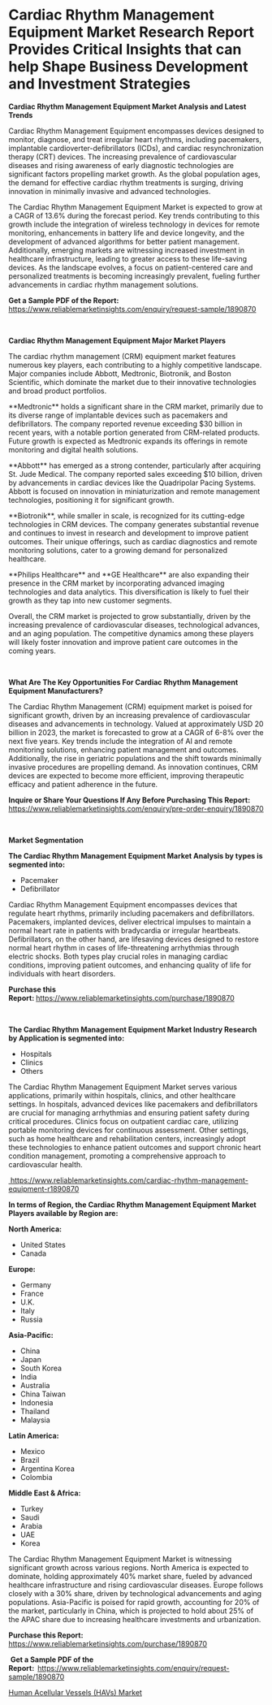 <p><h1>Cardiac Rhythm Management Equipment Market Research Report Provides Critical Insights that can help Shape Business Development and Investment Strategies</h1></p><p><strong>Cardiac Rhythm Management Equipment Market Analysis and Latest Trends</strong></p>
<p><p>Cardiac Rhythm Management Equipment encompasses devices designed to monitor, diagnose, and treat irregular heart rhythms, including pacemakers, implantable cardioverter-defibrillators (ICDs), and cardiac resynchronization therapy (CRT) devices. The increasing prevalence of cardiovascular diseases and rising awareness of early diagnostic technologies are significant factors propelling market growth. As the global population ages, the demand for effective cardiac rhythm treatments is surging, driving innovation in minimally invasive and advanced technologies.</p><p>The Cardiac Rhythm Management Equipment Market is expected to grow at a CAGR of 13.6% during the forecast period. Key trends contributing to this growth include the integration of wireless technology in devices for remote monitoring, enhancements in battery life and device longevity, and the development of advanced algorithms for better patient management. Additionally, emerging markets are witnessing increased investment in healthcare infrastructure, leading to greater access to these life-saving devices. As the landscape evolves, a focus on patient-centered care and personalized treatments is becoming increasingly prevalent, fueling further advancements in cardiac rhythm management solutions.</p></p>
<p><strong>Get a Sample PDF of the Report:&nbsp;</strong> <a href="https://www.reliablemarketinsights.com/enquiry/request-sample/1890870?utm_campaign=2214&utm_medium=2&utm_source=Github&utm_content=ia&utm_term=05032025&utm_id=cardiac-rhythm-management-equipment">https://www.reliablemarketinsights.com/enquiry/request-sample/1890870</a></p>
<p>&nbsp;</p>
<p><strong>Cardiac Rhythm Management Equipment Major Market Players</strong></p>
<p><p>The cardiac rhythm management (CRM) equipment market features numerous key players, each contributing to a highly competitive landscape. Major companies include Abbott, Medtronic, Biotronik, and Boston Scientific, which dominate the market due to their innovative technologies and broad product portfolios.</p><p>**Medtronic** holds a significant share in the CRM market, primarily due to its diverse range of implantable devices such as pacemakers and defibrillators. The company reported revenue exceeding $30 billion in recent years, with a notable portion generated from CRM-related products. Future growth is expected as Medtronic expands its offerings in remote monitoring and digital health solutions.</p><p>**Abbott** has emerged as a strong contender, particularly after acquiring St. Jude Medical. The company reported sales exceeding $10 billion, driven by advancements in cardiac devices like the Quadripolar Pacing Systems. Abbott is focused on innovation in miniaturization and remote management technologies, positioning it for significant growth.</p><p>**Biotronik**, while smaller in scale, is recognized for its cutting-edge technologies in CRM devices. The company generates substantial revenue and continues to invest in research and development to improve patient outcomes. Their unique offerings, such as cardiac diagnostics and remote monitoring solutions, cater to a growing demand for personalized healthcare.</p><p>**Philips Healthcare** and **GE Healthcare** are also expanding their presence in the CRM market by incorporating advanced imaging technologies and data analytics. This diversification is likely to fuel their growth as they tap into new customer segments.</p><p>Overall, the CRM market is projected to grow substantially, driven by the increasing prevalence of cardiovascular diseases, technological advances, and an aging population. The competitive dynamics among these players will likely foster innovation and improve patient care outcomes in the coming years.</p></p>
<p>&nbsp;</p>
<p><strong>What Are The Key Opportunities For Cardiac Rhythm Management Equipment Manufacturers?</strong></p>
<p><p>The Cardiac Rhythm Management (CRM) equipment market is poised for significant growth, driven by an increasing prevalence of cardiovascular diseases and advancements in technology. Valued at approximately USD 20 billion in 2023, the market is forecasted to grow at a CAGR of 6-8% over the next five years. Key trends include the integration of AI and remote monitoring solutions, enhancing patient management and outcomes. Additionally, the rise in geriatric populations and the shift towards minimally invasive procedures are propelling demand. As innovation continues, CRM devices are expected to become more efficient, improving therapeutic efficacy and patient adherence in the future.</p></p>
<p><strong>Inquire or Share Your Questions If Any Before Purchasing This Report:</strong> <a href="https://www.reliablemarketinsights.com/enquiry/pre-order-enquiry/1890870?utm_campaign=2214&utm_medium=2&utm_source=Github&utm_content=ia&utm_term=05032025&utm_id=cardiac-rhythm-management-equipment">https://www.reliablemarketinsights.com/enquiry/pre-order-enquiry/1890870</a></p>
<p>&nbsp;</p>
<p><strong>Market Segmentation</strong></p>
<p><strong>The Cardiac Rhythm Management Equipment Market Analysis by types is segmented into:</strong></p>
<p><ul><li>Pacemaker</li><li>Defibrillator</li></ul></p>
<p><p>Cardiac Rhythm Management Equipment encompasses devices that regulate heart rhythms, primarily including pacemakers and defibrillators. Pacemakers, implanted devices, deliver electrical impulses to maintain a normal heart rate in patients with bradycardia or irregular heartbeats. Defibrillators, on the other hand, are lifesaving devices designed to restore normal heart rhythm in cases of life-threatening arrhythmias through electric shocks. Both types play crucial roles in managing cardiac conditions, improving patient outcomes, and enhancing quality of life for individuals with heart disorders.</p></p>
<p><strong>Purchase this Report:&nbsp;</strong><a href="https://www.reliablemarketinsights.com/purchase/1890870?utm_campaign=2214&utm_medium=2&utm_source=Github&utm_content=ia&utm_term=05032025&utm_id=cardiac-rhythm-management-equipment">https://www.reliablemarketinsights.com/purchase/1890870</a></p>
<p>&nbsp;</p>
<p><strong>The Cardiac Rhythm Management Equipment Market Industry Research by Application is segmented into:</strong></p>
<p><ul><li>Hospitals</li><li>Clinics</li><li>Others</li></ul></p>
<p><p>The Cardiac Rhythm Management Equipment Market serves various applications, primarily within hospitals, clinics, and other healthcare settings. In hospitals, advanced devices like pacemakers and defibrillators are crucial for managing arrhythmias and ensuring patient safety during critical procedures. Clinics focus on outpatient cardiac care, utilizing portable monitoring devices for continuous assessment. Other settings, such as home healthcare and rehabilitation centers, increasingly adopt these technologies to enhance patient outcomes and support chronic heart condition management, promoting a comprehensive approach to cardiovascular health.</p></p>
<p><a href="https://www.reliablemarketinsights.com/cardiac-rhythm-management-equipment-r1890870?utm_campaign=2214&utm_medium=2&utm_source=Github&utm_content=ia&utm_term=05032025&utm_id=cardiac-rhythm-management-equipment">&nbsp;https://www.reliablemarketinsights.com/cardiac-rhythm-management-equipment-r1890870</a></p>
<p><strong>In terms of Region, the Cardiac Rhythm Management Equipment Market Players available by Region are:</strong></p>
<p>
    <p> <strong> North America: </strong>
        <ul>
            <li>United States</li>
            <li>Canada</li>
        </ul>
        </p> 
    <p> <strong> Europe: </strong>
        <ul>
            <li>Germany</li>
            <li>France</li>
            <li>U.K.</li>
            <li>Italy</li>
            <li>Russia</li>
        </ul>
        </p> 
    <p> <strong> Asia-Pacific: </strong>
        <ul>
            <li>China</li>
            <li>Japan</li>
            <li>South Korea</li>
            <li>India</li>
            <li>Australia</li>
            <li>China Taiwan</li>
            <li>Indonesia</li>
            <li>Thailand</li>
            <li>Malaysia</li>
        </ul>
        </p> 
    <p> <strong> Latin America: </strong>
        <ul>
            <li>Mexico</li>
            <li>Brazil</li>
            <li>Argentina Korea</li>
            <li>Colombia</li>
        </ul>
        </p> 
    <p> <strong> Middle East & Africa: </strong>
        <ul>
            <li>Turkey</li>
            <li>Saudi</li>
            <li>Arabia</li>
            <li>UAE</li>
            <li>Korea</li>
        </ul>
    </p>
    </p>
<p><p>The Cardiac Rhythm Management Equipment Market is witnessing significant growth across various regions. North America is expected to dominate, holding approximately 40% market share, fueled by advanced healthcare infrastructure and rising cardiovascular diseases. Europe follows closely with a 30% share, driven by technological advancements and aging populations. Asia-Pacific is poised for rapid growth, accounting for 20% of the market, particularly in China, which is projected to hold about 25% of the APAC share due to increasing healthcare investments and urbanization.</p></p>
<p><strong>Purchase this Report: </strong><a href="https://www.reliablemarketinsights.com/purchase/1890870?utm_campaign=2214&utm_medium=2&utm_source=Github&utm_content=ia&utm_term=05032025&utm_id=cardiac-rhythm-management-equipment">https://www.reliablemarketinsights.com/purchase/1890870</a></p>
<p>&nbsp;<strong>Get a Sample PDF of the Report:&nbsp;&nbsp;</strong><a href="https://www.reliablemarketinsights.com/enquiry/request-sample/1890870?utm_campaign=2214&utm_medium=2&utm_source=Github&utm_content=ia&utm_term=05032025&utm_id=cardiac-rhythm-management-equipment">https://www.reliablemarketinsights.com/enquiry/request-sample/1890870</a></p>
<p><strong></strong></p>
<p><p><a href="https://github.com/wileonie19657/Market-Research-Report-List-1/blob/main/human-acellular-vessels-havs-market.md?utm_campaign=2214&utm_medium=2&utm_source=Github&utm_content=ia&utm_term=05032025&utm_id=cardiac-rhythm-management-equipment">Human Acellular Vessels (HAVs) Market</a></p></p>